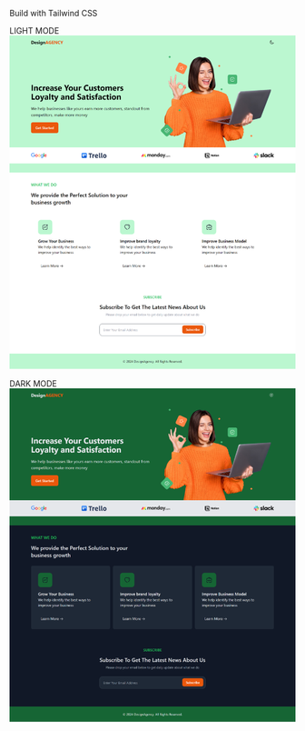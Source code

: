 Build with Tailwind CSS

LIGHT MODE
![Alt text](landing-page-light.png)

DARK MODE
![Alt text](landing-page-dark.png)